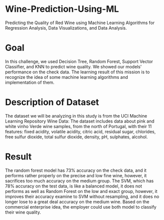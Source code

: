 # Wine-Prediction-Using-ML

Predicting the Quality of Red Wine using Machine Learning Algorithms for Regression Analysis, Data Visualizations, and Data Analysis.
 
# Goal
 In this challenge, we used Decision Tree, Random Forest, Support Vector Classifier, and KNN to predict wine quality. We showed our models' performance on the check data.
The learning result of this mission is to recognize the idea of some machine learning algorithms and implementation of them.
​
# Description of Dataset
The dataset we will be analyzing in this study is from the UCI Machine Learning Repository Wine Data:
The dataset includes data about pink and white vinho Verde wine samples, from the north of Portugal, with their 11 features: fixed acidity, volatile acidity, citric acid, residual sugar, chlorides, free sulfur dioxide, total sulfur dioxide, density, pH, sulphates, alcohol.
​
# Result
The random forest model has 73% accuracy on the check data, and it performs rather properly on the precise and low fine  wine, however, it sacrifices too much accuracy on the medium group. The SVM, which has 78% accuracy on the test data, is like a balanced model, it does not performs as well as Random Forest on the low and exact group, however, it improves their accuracy examine to SVM without resampling, and it does no longer lose to a great deal accuracy on the medium wine. Based on the commercial enterprise idea, the employer could use both model to classify their wine quality.

